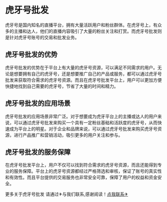 # 虎牙号批发

虎牙号是国内知名的直播平台，拥有大量活跃用户和粉丝群体。在虎牙号上，有众多的主播和达人，他们的直播内容吸引了大量的粉丝关注和打赏。而虎牙号批发则是针对虎牙号账号的交易和批发业务。

## 虎牙号批发的优势

虎牙号批发的优势在于平台上有大量的虎牙号资源，可以满足不同需求的用户。无论是想要拥有自己的虎牙号，还是想要推广自己的产品或服务，都可以通过虎牙号批发来获取符合需求的虎牙号资源。而且在虎牙号批发平台上，用户可以更加方便快捷地找到自己需要的虎牙号，节省了大量的时间和精力。

## 虎牙号批发的应用场景

虎牙号批发的应用场景非常广泛。对于想要成为虎牙平台上的主播或达人的用户来说，可以通过虎牙号批发来购买一个具有一定粉丝基础和活跃度的虎牙号，从而快速成为平台上的明星。对于企业和品牌来说，可以通过虎牙号批发来购买虎牙号资源，进行产品推广和营销活动，吸引更多的用户关注和参与。

## 虎牙号批发的服务保障

在虎牙号批发平台上，用户不仅可以找到符合需求的虎牙号资源，而且还能得到专业的服务保障。平台上的虎牙号资源都经过严格筛选和审核，保证了账号的真实性和有效性。而且平台提供的交易服务也非常安全可靠，保障了用户的权益和资金安全。

更多关于虎牙号批发 请通过✈与我们联系,感谢阅读！[点我联系✈](https://mail.k02.cc)
